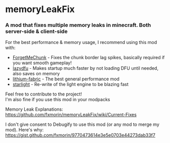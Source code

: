 # memoryLeakFix  
### A mod that fixes multiple memory leaks in minecraft. Both server-side & client-side  
  
For the best performance & memory usage, I recommend using this mod with:  
- [ForgetMeChunk](https://github.com/mjwells2002/ForgetMeChunk) - Fixes the chunk border lag spikes, basically required if you want smooth gameplay!  
- [lazydfu](https://github.com/astei/lazydfu) - Makes startup much faster by not loading DFU until needed, also saves on memory  
- [lithium-fabric](https://github.com/CaffeineMC/lithium-fabric) - The best general performance mod  
- [starlight](https://github.com/PaperMC/Starlight) - Re-write of the light engine to be blazing fast  
  
  
Feel free to contribute to the project!  
I'm also fine if you use this mod in your modpacks  

Memory Leak Explanations: https://github.com/fxmorin/memoryLeakFix/wiki/Current-Fixes

I don't give consent to Debugify to use this mod (or any mod to merge my mod). Here's why:
https://gist.github.com/fxmorin/9770473614e3e5e0703e44273dab33f7
